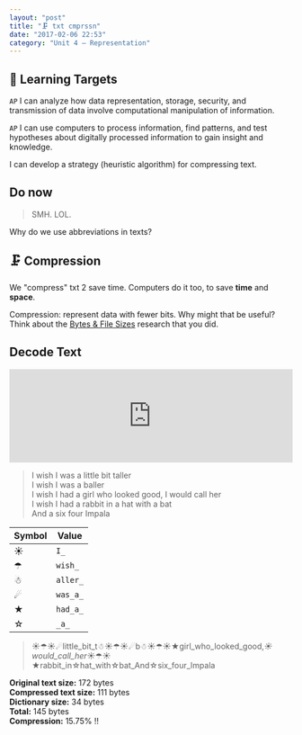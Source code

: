 ```yaml
---
layout: "post"
title: "🗜 txt cmprssn"
date: "2017-02-06 22:53"
category: "Unit 4 – Representation"
---
```


## 🎯 Learning Targets
`AP` I can analyze how data representation, storage, security, and transmission of data involve computational manipulation of information.

`AP` I can use computers to process information, find patterns, and test hypotheses about digitally processed information to gain insight and knowledge.

I can develop a strategy (heuristic algorithm) for compressing text.

## Do now

> SMH. LOL.

Why do we use abbreviations in texts?

## 🗜 Compression

We "compress" txt 2 save time. Computers do it too, to save **time** and **space**.

Compression: represent data with fewer bits. Why might that be useful? Think about the [Bytes & File Sizes](http://bsk.education/AP-CSP/unit%204%20%E2%80%93%20representation/2017/02/03/bytes-file-sizes.html) research that you did.

## Decode Text

<iframe width="100%" height="166" scrolling="no" frameborder="no" src="https://w.soundcloud.com/player/?url=https%3A//api.soundcloud.com/tracks/253237587&amp;color=7f1ae5&amp;auto_play=false&amp;hide_related=false&amp;show_comments=true&amp;show_user=true&amp;show_reposts=false"></iframe>

> I wish I was a little bit taller    
> I wish I was a baller    
> I wish I had a girl who looked good, I would call her    
> I wish I had a rabbit in a hat with a bat    
> And a six four Impala    

| Symbol | Value    |
|--------|----------|
| ☀      | `I_`     |
| ☂      | `wish_`  |
| ☃      | `aller_` |
| ☄      | `was_a_` |
| ★      | `had_a_` |
| ☆      | `_a_`    |

> ☀☂☀☄little_bit_t☃☀☂☀☄b☃☀☂☀★girl_who_looked_good,_☀would_call_her_☀☂☀★rabbit_in☆hat_with☆bat_And☆six_four_Impala

**Original text size:** 172 bytes    
**Compressed text size:** 111 bytes    
**Dictionary size:** 34 bytes   
**Total:** 145 bytes    
**Compression:** 15.75% !!
